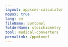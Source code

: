 ```yaml
---
layout: appscms-calculator
noBox: true
lang: en
fileName: ppmtomol
folderName: stoichiometry
tool: medical-converters
permalink: /ppmtomol
---
```

